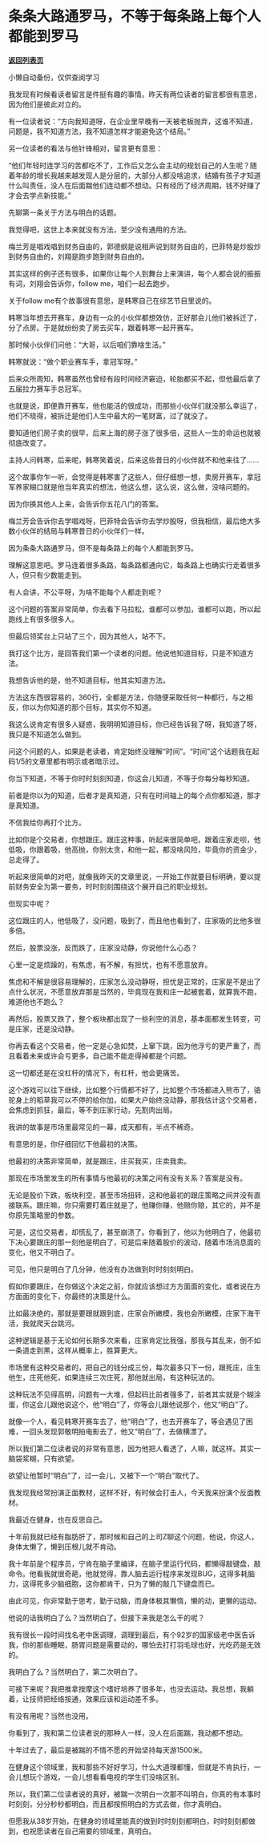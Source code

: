 # 条条大路通罗马，不等于每条路上每个人都能到罗马

[**返回列表页**](/gzh/记忆承载)

小懒自动备份，仅供查阅学习

我发现有时候看读者留言是件挺有趣的事情。昨天有两位读者的留言都很有意思，因为他们是彼此对立的。

  

有一位读者说：“方向我知道呀，在企业里早晚有一天被老板抛弃，这谁不知道，问题是，我不知道方法，我不知道怎样才能避免这个结局。”  

  

另一位读者的看法与他针锋相对，留言更有意思：

  

“他们年轻时连学习的苦都吃不了，工作后又怎么会主动的规划自己的人生呢？随着年龄的增长我越来越发现人是分层的，大部分人都没啥追求，结婚有孩子才知道什么叫责任，没人在后面踹他们连动都不想动。只有经历了经济周期，钱不好赚了才会去学点新技能。”

  

先聊第一条关于方法与明白的话题。

  

我觉得吧，这世上本来就没有方法，至少没有通用的方法。

  

梅兰芳是唱戏唱到财务自由的，郭德纲是说相声说到财务自由的，巴菲特是炒股炒到财务自由的，刘翔是跑步跑到财务自由的。

  

其实这样的例子还有很多，如果你让每个人到舞台上来演讲，每个人都会说的振振有词，刘翔会告诉你，follow me，咱们一起去跑步。  

  

关于follow me有个故事很有意思，是韩寒自己在综艺节目里说的。

  

韩寒当年想去开赛车，身边有一众的小伙伴都想效仿，正好那会儿他们被拆迁了，分了点房。于是就纷纷卖了房去买车，跟着韩寒一起开赛车。

  

那时候小伙伴们问他：“大哥，以后咱们靠啥生活。”

韩寒就说：“做个职业赛车手，拿冠军呀。”

  

后来众所周知，韩寒虽然也曾经有段时间经济窘迫，轮胎都买不起，但他最后拿了五届拉力赛车手总冠军。

  

也就是说，即便靠开赛车，他也能活的很成功，而那些小伙伴们就没那么幸运了，他们不晓得，被拆迁是他们人生中最大的一笔财富，过了就没了。

  

要知道他们房子卖的很早，后来上海的房子涨了很多倍，这些人一生的命运也就被彻底改变了。

  

主持人问韩寒，后来呢，韩寒笑着说，后来这些昔日的小伙伴就不和他来往了......  

  

这个故事你乍一听，会觉得是韩寒害了这些人，但仔细想一想，卖房开赛车，拿冠军养家糊口就是他当年真实的想法，他这么想，这么说，这么做，没啥问题的。  

  

因为你换其他人上来，会告诉你五花八门的答案。

  

梅兰芳会告诉你去学唱戏呀，巴菲特会告诉你去学炒股呀，但我相信，最后绝大多数小伙伴的结局与韩寒昔日的小伙伴们一样。

  

因为条条大路通罗马，但不是每条路上的每个人都能到罗马。

  

理解这意思吧。罗马连着很多条路，每条路都通向它，每条路上也确实行走着很多人，但只有少数能走到。

  

有人会讲，不公平呀，为啥不能每个人都走到呢？

  

这个问题的答案非常简单，你去看下马拉松，谁都可以参加，谁都可以跑，所以起跑线上有很多很多人。  

  

但最后领奖台上只站了三个，因为其他人，站不下。

  

我打这个比方，是回答我们第一个读者的问题。他说他知道目标，只是不知道方法。  

  

我想告诉他的是，他不知道目标，他其实知道方法。

  

方法这东西很容易的，360行，全都是方法，你随便采取任何一种都行，与之相反，你以为你知道的那个目标，其实你不知道。  

  

我这么说肯定有很多人疑惑，我明明知道目标，你已经告诉我了呀，我知道了呀，我只是不知道怎么做到。  

  

问这个问题的人，如果是老读者，肯定始终没理解“时间”。“时间”这个话题我在起码1/5的文章里都有明示或者暗示过。  

  

你当下知道，不等于你时时刻刻知道，你这会儿知道，不等于你每分每秒知道。  

  

前者是你以为的知道，后者才是真知道，只有在时间轴上的每个点你都知道，那才是真知道。  

  

不信我给你再打个比方。

  

比如你是个交易者，你想跟庄。跟庄这种事，听起来很简单吧，跟着庄家走呗，他低吸，你跟着吸，他高抛，你别太贪，和他一起，都没啥风险，毕竟你的资金少，总走得了。

  

听起来很简单的对吧，就像我昨天的文章里说，一开始工作就要目标明确，要以提前财务安全为第一要务，时时刻刻围绕这个展开自己的职业规划。  

  

但现实中呢？  

  

这位跟庄的人，他低吸了，没问题，吸到了，而且他也看到了，庄家吸的比他多很多倍。

  

然后，股票没涨，反而跌了，庄家没动静，你说他什么心态？

  

心里一定是烦躁的，有焦虑，有不解，有担忧，也有不愿意放弃。

  

焦虑和不解是很容易理解的，庄家怎么没动静呀，担忧是正常的，庄家是不是出了点什么状况，不愿意放弃那是当然的，毕竟现在我和庄一起被套着，就算我不跑，难道他也不跑么？  

  

再然后，股票又跌了，整个板块都出现了一些利空的消息，基本面都发生转变，可是庄家，还是没动静。  

  

你再去看这个交易者，他一定是心急如焚，上窜下跳，因为他浮亏的更严重了，而且看着未来或许会亏更多，自己能不能走得掉都是个问题。  

  

这一切都还是在没杠杆的情况下，有杠杆，他会更痛苦。  

  

这个游戏可以往下继续，比如整个行情都不好了，比如整个市场都进入熊市了，骆驼身上的稻草我可以不停的给你加，如果大户始终没动静，那我估计这个交易者，会焦虑到抓狂，最后，等不到庄家行动，先割肉出局。  

  

我讲的故事是市场里最常见的一幕，成天都有，半点不稀奇。

  

有意思的是，你仔细回忆下他最初的决策。

  

他最初的决策非常简单，就是跟庄，庄买我买，庄卖我卖。  

  

那现在市场里发生的所有事情与他最初的决策之间有没有关系？答案是没有。  

  

无论是股价下跌，板块利空，甚至市场扭转，这和他最初的跟庄策略之间并没有直接联系。跟庄嘛，你只需要盯着庄就是了，他赚你赚，他赔你赔，其它的，并不是你原先策略里的参数。  

  

可是，这位交易者，却慌乱了，甚至崩溃了。你看到了，他以为他明白了，他最初下决心要跟庄的那一刻他是明白了，可是后来随着股价的波动，随着市场消息面的变化，他又不明白了。

  

可见，他只是明白了几分钟，他没有办法做到时时刻刻明白。

  

假如你要跟庄，在你做这个决定之前，你就应该想过方方面面的变化，或者说在方方面面的变化下，你最终的决策是什么。  

  

比如最决绝的，那就是要跟就跟到底，庄家会所嫩模，我也会所嫩模，庄家下海干活，我就爬天台跳河。  

  

这种逻辑是基于无论如何长期多次来看，庄家肯定比我强，那我与其乱来，倒不如一条道走到黑，这样从概率上，胜算更大。  

  

市场里有这种交易者的，把自己的钱分成三份，每次最多只下一份，跟死庄，庄生他生，庄死他死，如果连续三次庄死，那他就出局，有这种玩法的。  

  

这种玩法不见得高明，问题有一大堆，但起码比前者强多了，前者其实就是个糊涂蛋，你这会儿跟他说这个，他“明白”了，你等会儿跟他说那个，他又“明白”了。  

  

就像一个人，看见韩寒开赛车去了，他“明白”了，也去开赛车了，等会遇见了困难，一回头发现郭敬明拍电影去了，他又“明白”了，去做横漂了。

  

所以我们第二位读者说的非常有意思，因为他把人看透了，人嘛，就这样。其实一脑袋浆糊，只有欲望。

  

欲望让他暂时“明白”了，过一会儿，又被下一个“明白”取代了。  

  

我发现我经常扮演正面教材，这样不好，有时候会打击人，今天我来扮演个反面教材。  

  

我最近在健身，也在反思自己。

  

十年前我就已经有脂肪肝了，那时候和自己的上司Z聊这个问题，他说，你这人，身体太懒了，懒到压根儿就不肯动。

  

我十年前是个程序员，宁肯在脑子里编译，在脑子里运行代码，都懒得敲键盘，敲命令。他看我就很奇葩，他就觉得，靠人脑去运行程序来发现BUG，这得多耗脑力，这得死多少脑细胞，这你都肯干，只为了懒的敲几下键盘而已。

  

由此可见，你非常勤于思考，勤于动脑，而身体极其懒惰，懒的动，更懒的运动。

  

他说的话我明白了么？当然明白了。但接下来我是怎么干的呢？  

  

我有很长一段时间找名老中医调理，调理到最后，有个92岁的国家级老中医告诉我，你的那些睡眠，肠胃问题是需要动的，哪怕去打打羽毛球也好，光吃药是无效的。

  

我明白了么？当然明白了，第二次明白了。

  

可接下来呢？我把推拿按摩这个嗜好培养了很多年，也没去运动。我总想，我躺着，让技师把经络按通，效果应该和运动差不多。

  

有没有用呢？当然也没用。

  

你看到了，我和第二位读者说的那种人一样，没人在后面踹，我动都不想动。

  

十年过去了，最后是被踹的不情不愿的开始坚持每天游1500米。

  

在健身这个领域里，我和那些不好好学习，什么大道理都懂，但就是不肯执行，一会儿想玩个游戏，一会儿想看看电视的学生们没啥区别。

  

所以，我们第二位读者说的真好，被踹一次明白一次那不叫明白，你真的有本事时时刻刻，分分秒秒都明白，而且都按照明白的方式去做，你才真明白。  

  

但愿我从38岁开始，在健身的领域里能真的做到时时刻刻都明白，时时刻刻都做到，也祝愿读者在自己需要的领域里，真明白。  

